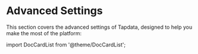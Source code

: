 # Advanced Settings

This section covers the advanced settings of Tapdata, designed to help you make the most of the platform:

import DocCardList from '@theme/DocCardList';

<DocCardList />